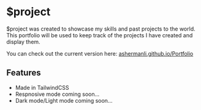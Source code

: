 $project
========

$project was created to showcase my skills and past projects to the world.  This portfolio will be used to keep track of the projects I have created and display them.  

You can check out the current version here: 
    [ashermanli.github.io/Portfolio](Portfolio)

Features
--------

- Made in TailwindCSS
- Respnosive mode coming soon...
- Dark mode/Light mode coming soon...
